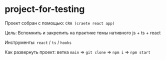 # project-for-testing

Проект собран с помощью: `CRA (craete react app)`

Цель: Вспомнить и закрепить на практике темы нативного js + ts + react

Инструменты: `react` / `ts` / `hooks`

Как развернуть проект:
ветка `main` => `git clone` => `npm i` => `npm start`
